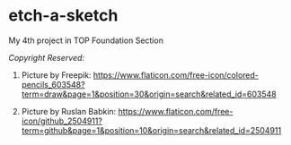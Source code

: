 # etch-a-sketch
My 4th project in TOP Foundation Section

*Copyright Reserved:*

1. Picture by Freepik: https://www.flaticon.com/free-icon/colored-pencils_603548?term=draw&page=1&position=30&origin=search&related_id=603548

2. Picture by Ruslan Babkin: https://www.flaticon.com/free-icon/github_2504911?term=github&page=1&position=10&origin=search&related_id=2504911